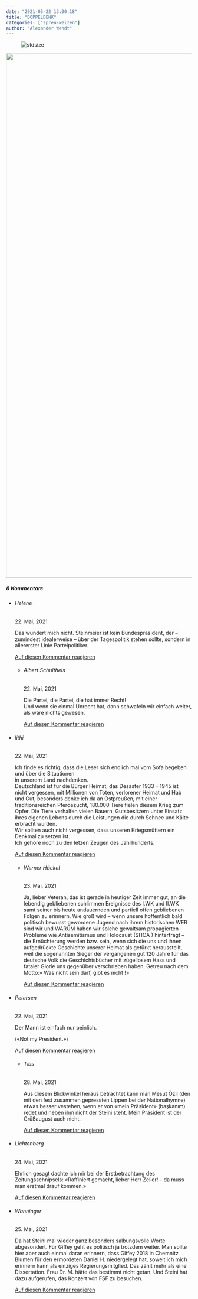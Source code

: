 ```yaml
---
date: "2021-05-22 13:00:18"
title: "DOPPELDENK"
categories: ["spreu-weizen"]
author: "Alexander Wendt"
---
```



<figure>
<img src="https://www.publicomag.com/wp-content/uploads/2021/05/Doppeldenk-22.5.21_Logo-1320x803.jpg" alt=stdsize>
</figure>





<!--more-->



<img decoding="async" class="aligncenter size-full wp-image-13670" src="https://www.publicomag.com/wp-content/uploads/2021/05/Doppeldenk-22.5.21-scaled.jpg" alt width="2560" height="1421" srcset="https://www.publicomag.com/wp-content/uploads/2021/05/Doppeldenk-22.5.21-scaled.jpg 2560w, https://www.publicomag.com/wp-content/uploads/2021/05/Doppeldenk-22.5.21-300x166.jpg 300w, https://www.publicomag.com/wp-content/uploads/2021/05/Doppeldenk-22.5.21-1024x568.jpg 1024w, https://www.publicomag.com/wp-content/uploads/2021/05/Doppeldenk-22.5.21-768x426.jpg 768w, https://www.publicomag.com/wp-content/uploads/2021/05/Doppeldenk-22.5.21-1536x852.jpg 1536w, https://www.publicomag.com/wp-content/uploads/2021/05/Doppeldenk-22.5.21-2048x1136.jpg 2048w, https://www.publicomag.com/wp-content/uploads/2021/05/Doppeldenk-22.5.21-1080x599.jpg 1080w, https://www.publicomag.com/wp-content/uploads/2021/05/Doppeldenk-22.5.21-483x268.jpg 483w, https://www.publicomag.com/wp-content/uploads/2021/05/Doppeldenk-22.5.21-360x200.jpg 360w, https://www.publicomag.com/wp-content/uploads/2021/05/Doppeldenk-22.5.21-600x333.jpg 600w, https://www.publicomag.com/wp-content/uploads/2021/05/Doppeldenk-22.5.21-263x146.jpg 263w, https://www.publicomag.com/wp-content/uploads/2021/05/Doppeldenk-22.5.21-1320x732.jpg 1320w" sizes="(max-width: 2560px) 100vw, 2560px" />



<!--more-->
<h5 class="comments-h">
8 Kommentare </h5>
<ul class="commentlist">
<li class="comment even thread-even depth-1 clearfix" id="li-comment-111598">
<h6 class="author">Helene</h6> <span class="date">22. Mai, 2021</span>



Das wundert mich nicht. Steinmeier ist kein Bundespräsident, der &#8211; zumindest idealerweise &#8211; über der Tagespolitik stehen sollte, sondern in allererster Linie Parteipolitiker.

<a rel="nofollow" class="comment-reply-link" href="#comment-111598" data-commentid="111598" data-postid="13669" data-belowelement="comment-111598" data-respondelement="respond" data-replyto="Antworte auf Helene" aria-label="Antworte auf Helene">Auf diesen Kommentar reagieren</a> 


<ul class="children">
<li class="comment odd alt depth-2 clearfix" id="li-comment-111606">
<h6 class="author">Albert Schultheis</h6> <span class="date">22. Mai, 2021</span>



Die Partei, die Partei, die hat immer Recht!<br>
Und wenn sie einmal Unrecht hat, dann schwafeln wir einfach weiter, als wäre nichts gewesen.

<a rel="nofollow" class="comment-reply-link" href="#comment-111606" data-commentid="111606" data-postid="13669" data-belowelement="comment-111606" data-respondelement="respond" data-replyto="Antworte auf Albert Schultheis" aria-label="Antworte auf Albert Schultheis">Auf diesen Kommentar reagieren</a> 


</li>
</ul>
</li>
<li class="comment even thread-odd thread-alt depth-1 clearfix" id="li-comment-111605">
<h6 class="author">lithi</h6> <span class="date">22. Mai, 2021</span>



Ich finde es richtig, dass die Leser sich endlich mal vom Sofa begeben und über die Situationen<br>
in unserem Land nachdenken.<br>
Deutschland ist für die Bürger Heimat, das Desaster 1933 &#8211; 1945 ist nicht vergessen, mit Millionen von Toten, verlorener Heimat und Hab und Gut, besonders denke ich da an Ostpreußen, mit einer traditionsreichen Pferdezucht, 180.000 Tiere fielen diesem Krieg zum Opfer. Die Tiere verhalfen vielen Bauern, Gutsbesitzern unter Einsatz ihres eigenen Lebens durch die Leistungen die durch Schnee und Kälte erbracht wurden.<br>
Wir sollten auch nicht vergessen, dass unseren Kriegsmüttern ein Denkmal zu setzen ist.<br>
Ich gehöre noch zu den letzen Zeugen des Jahrhunderts.

<a rel="nofollow" class="comment-reply-link" href="#comment-111605" data-commentid="111605" data-postid="13669" data-belowelement="comment-111605" data-respondelement="respond" data-replyto="Antworte auf lithi" aria-label="Antworte auf lithi">Auf diesen Kommentar reagieren</a> 


<ul class="children">
<li class="comment odd alt depth-2 clearfix" id="li-comment-111628">
<h6 class="author">Werner Häckel</h6> <span class="date">23. Mai, 2021</span>



Ja, lieber Veteran, das ist gerade in heutiger Zeit immer gut, an die lebendig gebliebenen schlimmen Ereignisse des I.WK und II.WK samt seiner bis heute andauernden und partiell offen gebliebenen Folgen zu erinnern. Wie groß wird &#8211; wenn unsere hoffentlich bald politisch bewusst gewordene Jugend nach ihrem historischen WER sind wir und WARUM haben wir solche gewaltsam propagierten Probleme wie Antisemitismus und Holocaust (SHOA ) hinterfragt &#8211; die Ernüchterung werden bzw. sein, wenn sich die uns und ihnen aufgedrückte Geschichte unserer Heimat als getürkt herausstellt, weil die sogenannten Sieger der vergangenen gut 120 Jahre für das deutsche Volk die Geschichtsbücher mit zügellosem Hass und fataler Glorie uns gegenüber verschrieben haben. Getreu nach dem Motto:» Was nicht sein darf, gibt es nicht !»

<a rel="nofollow" class="comment-reply-link" href="#comment-111628" data-commentid="111628" data-postid="13669" data-belowelement="comment-111628" data-respondelement="respond" data-replyto="Antworte auf Werner Häckel" aria-label="Antworte auf Werner Häckel">Auf diesen Kommentar reagieren</a> 


</li>
</ul>
</li>
<li class="comment even thread-even depth-1 clearfix" id="li-comment-111609">
<h6 class="author">Petersen</h6> <span class="date">22. Mai, 2021</span>



Der Mann ist einfach nur peinlich.

(«Not my President.»)

<a rel="nofollow" class="comment-reply-link" href="#comment-111609" data-commentid="111609" data-postid="13669" data-belowelement="comment-111609" data-respondelement="respond" data-replyto="Antworte auf Petersen" aria-label="Antworte auf Petersen">Auf diesen Kommentar reagieren</a> 


<ul class="children">
<li class="comment odd alt depth-2 clearfix" id="li-comment-111772">
<h6 class="author">Tibs</h6> <span class="date">28. Mai, 2021</span>



Aus diesem Blickwinkel heraus betrachtet kann man Mesut Özil (den mit den fest zusammen gepressten Lippen bei der Nationalhymne) etwas besser vestehen, wenn er von «mein Präsident» (başkanım) redet und neben ihm nicht der Steini steht. Mein Präsident ist der Grüßaugust auch nicht.

<a rel="nofollow" class="comment-reply-link" href="#comment-111772" data-commentid="111772" data-postid="13669" data-belowelement="comment-111772" data-respondelement="respond" data-replyto="Antworte auf Tibs" aria-label="Antworte auf Tibs">Auf diesen Kommentar reagieren</a> 


</li>
</ul>
</li>
<li class="comment even thread-odd thread-alt depth-1 clearfix" id="li-comment-111660">
<h6 class="author">Lichtenberg</h6> <span class="date">24. Mai, 2021</span>



Ehrlich gesagt dachte ich mir bei der Erstbetrachtung des Zeitungsschnipsels: «Raffiniert gemacht, lieber Herr Zeller! – da muss man erstmal drauf kommen.»

<a rel="nofollow" class="comment-reply-link" href="#comment-111660" data-commentid="111660" data-postid="13669" data-belowelement="comment-111660" data-respondelement="respond" data-replyto="Antworte auf Lichtenberg" aria-label="Antworte auf Lichtenberg">Auf diesen Kommentar reagieren</a> 


</li>
<li class="comment odd alt thread-even depth-1 clearfix" id="li-comment-111686">
<h6 class="author">Wanninger</h6> <span class="date">25. Mai, 2021</span>



Da hat Steini mal wieder ganz besonders salbungsvolle Worte abgesondert. Für Giffey geht es politisch ja trotzdem weiter. Man sollte hier aber auch einmal daran erinnern, dass Giffey 2018 in Chemnitz Blumen für den ermordeten Daniel H. niedergelegt hat, soweit ich mich erinnern kann als einziges Regierungsmitglied. Das zählt mehr als eine Dissertation. Frau Dr. M. hätte das bestimmt nicht getan. Und Steini hat dazu aufgerufen, das Konzert von FSF zu besuchen.

<a rel="nofollow" class="comment-reply-link" href="#comment-111686" data-commentid="111686" data-postid="13669" data-belowelement="comment-111686" data-respondelement="respond" data-replyto="Antworte auf Wanninger" aria-label="Antworte auf Wanninger">Auf diesen Kommentar reagieren</a> 


</li>
</ul>
